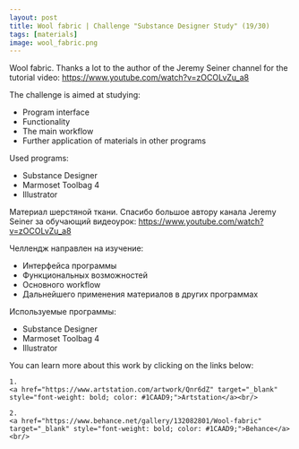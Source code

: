 ```yaml
---
layout: post 
title: Wool fabric | Challenge "Substance Designer Study" (19/30)
tags: [materials]
image: wool_fabric.png
---
```


<!--more-->

Wool fabric. Thanks a lot to the author of the Jeremy Seiner channel for the tutorial video: 
<a href="https://www.youtube.com/watch?v=zOCOLvZu_a8" target="_blank" style="font-weight: bold; color: #1CAAD9;">https://www.youtube.com/watch?v=zOCOLvZu_a8</a><br/>

The challenge is aimed at studying:
- Program interface
- Functionality
- The main workflow
- Further application of materials in other programs

Used programs:
- Substance Designer
- Marmoset Toolbag 4
- Illustrator

Материал шерстяной ткани. Спасибо большое автору канала Jeremy Seiner за обучающий видеоурок: 
<a href="https://www.youtube.com/watch?v=zOCOLvZu_a8" target="_blank" style="font-weight: bold; color: #1CAAD9;">https://www.youtube.com/watch?v=zOCOLvZu_a8</a><br/>

Челлендж направлен на изучение:
- Интерфейса программы
- Функциональных возможностей
- Основного workflow
- Дальнейшего применения материалов в других программах

Используемые программы:
- Substance Designer
- Marmoset Toolbag 4
- Illustrator

You can learn more about this work by clicking on the links below: <br/>

<div>
<!--
	1.
    <a href="https://www.artstation.com/artwork/1nB3wq" target="_blank" style="font-weight: bold; color: #1CAAD9;">Artstation</a><br/>
-->
	
	1.
	<a href="https://www.artstation.com/artwork/Qnr6dZ" target="_blank" style="font-weight: bold; color: #1CAAD9;">Artstation</a><br/>	

	2.
	<a href="https://www.behance.net/gallery/132082801/Wool-fabric" target="_blank" style="font-weight: bold; color: #1CAAD9;">Behance</a><br/>
<!--
	4.
	<a href="https://sketchfab.com/3d-models/sci-fi-knife-5e861cecc971491d8920a2b1fa09f896" target="_blank" style="font-weight: bold; color: #1CAAD9;">Sketchfab</a><br/>	
	5.
	<a href="https://assetstore.unity.com/packages/3d/props/weapons/sci-fi-knife-pbr-142685" target="_blank" style="font-weight: bold; color: #1CAAD9;">Unity asset store</a>
-->	
</div>

